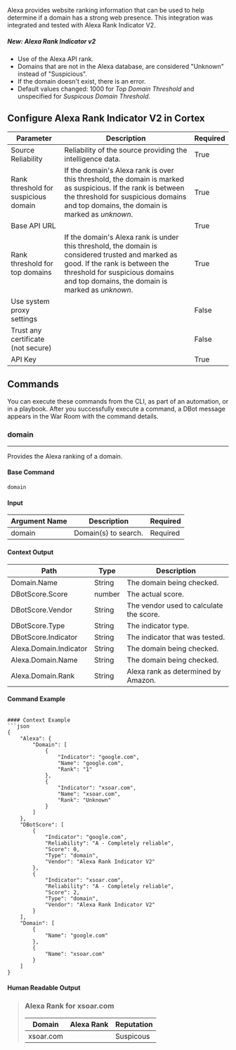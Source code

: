 Alexa provides website ranking information that can be used to help determine if a domain has a strong web presence.
This integration was integrated and tested with Alexa Rank Indicator V2.

##### New: Alexa Rank Indicator v2

- Use of the Alexa API rank.
- Domains that are not in the Alexa database, are considered "Unknown" instead of "Suspicious".
- If the domain doesn't exist, there is an error.
- Default values changed: 1000 for *Top Domain Threshold* and unspecified for *Suspicous Domain Threshold*.

## Configure Alexa Rank Indicator V2 in Cortex


| **Parameter** | **Description** | **Required** |
| --- | --- | --- |
| Source Reliability | Reliability of the source providing the intelligence data. | True |
| Rank threshold for suspicious domain | If the domain's Alexa rank is over this threshold, the domain is marked as suspicious. If the rank is between the threshold for suspicious domains and top domains, the domain is marked as *unknown*. | True |
| Base API URL |  | True |
| Rank threshold for top domains | If the domain's Alexa rank is under this threshold, the domain is considered trusted and marked as good. If the rank is between the threshold for suspicious domains and top domains, the domain is marked as *unknown*. | True |
| Use system proxy settings |  | False |
| Trust any certificate (not secure) |  | False |
| API Key |  | True |

## Commands

You can execute these commands from the CLI, as part of an automation, or in a playbook.
After you successfully execute a command, a DBot message appears in the War Room with the command details.

### domain

***
Provides the Alexa ranking of a domain.


#### Base Command

`domain`

#### Input

| **Argument Name** | **Description** | **Required** |
| --- | --- | --- |
| domain | Domain(s) to search. | Required | 


#### Context Output

| **Path** | **Type** | **Description** |
| --- | --- | --- |
| Domain.Name | String | The domain being checked. | 
| DBotScore.Score | number | The actual score. | 
| DBotScore.Vendor | String | The vendor used to calculate the score. | 
| DBotScore.Type | String | The indicator type. | 
| DBotScore.Indicator | String | The indicator that was tested. | 
| Alexa.Domain.Indicator | String | The domain being checked. | 
| Alexa.Domain.Name | String | The domain being checked. | 
| Alexa.Domain.Rank | String | Alexa rank as determined by Amazon. | 


#### Command Example

```!domain domain="google.com,xsoar.com"

#### Context Example
```json
{
    "Alexa": {
        "Domain": [
            {
                "Indicator": "google.com",
                "Name": "google.com",
                "Rank": "1"
            },
            {
                "Indicator": "xsoar.com",
                "Name": "xsoar.com",
                "Rank": "Unknown"
            }
        ]
    },
    "DBotScore": [
        {
            "Indicator": "google.com",
            "Reliability": "A - Completely reliable",
            "Score": 0,
            "Type": "domain",
            "Vendor": "Alexa Rank Indicator V2"
        },
        {
            "Indicator": "xsoar.com",
            "Reliability": "A - Completely reliable",
            "Score": 2,
            "Type": "domain",
            "Vendor": "Alexa Rank Indicator V2"
        }
    ],
    "Domain": [
        {
            "Name": "google.com"
        },
        {
            "Name": "xsoar.com"
        }
    ]
}
```

#### Human Readable Output

>### Alexa Rank for xsoar.com
>
>|Domain|Alexa Rank|Reputation|
>|---|---|---|
>| xsoar.com |  | Suspicous |